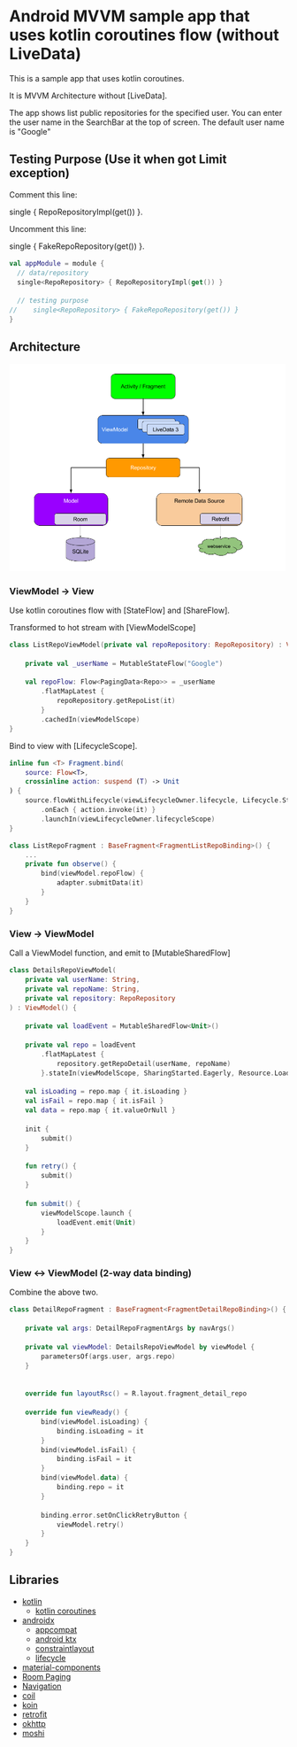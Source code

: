 # Android MVVM sample app that uses kotlin coroutines flow (without LiveData)

This is a sample app that uses kotlin coroutines.

It is MVVM Architecture without [LiveData].

The app shows list public repositories for the specified user. You can enter the user name in the SearchBar at the top of screen. The default user name is "Google"

## Testing Purpose (Use it when got Limit exception)

Comment this line: 

single<RepoRepository> { RepoRepositoryImpl(get()) }.

Uncomment this line: 
  
single<RepoRepository> { FakeRepoRepository(get()) }.
  
```kotlin
val appModule = module {
  // data/repository
  single<RepoRepository> { RepoRepositoryImpl(get()) }

  // testing purpose
//    single<RepoRepository> { FakeRepoRepository(get()) }
}
```

## Architecture

<img src="images/mvvm.png" width="500px" />

### ViewModel -> View

Use kotlin coroutines flow with [StateFlow] and [ShareFlow].

Transformed to hot stream with [ViewModelScope]

```kotlin
class ListRepoViewModel(private val repoRepository: RepoRepository) : ViewModel() {

    private val _userName = MutableStateFlow("Google")

    val repoFlow: Flow<PagingData<Repo>> = _userName
        .flatMapLatest {
            repoRepository.getRepoList(it)
        }
        .cachedIn(viewModelScope)
}
```

Bind to view with [LifecycleScope].

```kotlin
inline fun <T> Fragment.bind(
    source: Flow<T>,
    crossinline action: suspend (T) -> Unit
) {
    source.flowWithLifecycle(viewLifecycleOwner.lifecycle, Lifecycle.State.STARTED)
        .onEach { action.invoke(it) }
        .launchIn(viewLifecycleOwner.lifecycleScope)
}
```

```kotlin
class ListRepoFragment : BaseFragment<FragmentListRepoBinding>() {
    ...
    private fun observe() {
        bind(viewModel.repoFlow) {
            adapter.submitData(it)
        }
    }
}
```

### View -> ViewModel

Call a ViewModel function, and emit to [MutableSharedFlow]

```kotlin
class DetailsRepoViewModel(
    private val userName: String,
    private val repoName: String,
    private val repository: RepoRepository
) : ViewModel() {

    private val loadEvent = MutableSharedFlow<Unit>()

    private val repo = loadEvent
        .flatMapLatest {
            repository.getRepoDetail(userName, repoName)
        }.stateIn(viewModelScope, SharingStarted.Eagerly, Resource.Loading)

    val isLoading = repo.map { it.isLoading }
    val isFail = repo.map { it.isFail }
    val data = repo.map { it.valueOrNull }

    init {
        submit()
    }

    fun retry() {
        submit()
    }

    fun submit() {
        viewModelScope.launch {
            loadEvent.emit(Unit)
        }
    }
}
```

### View <-> ViewModel (2-way data binding)

Combine the above two.

```kotlin
class DetailRepoFragment : BaseFragment<FragmentDetailRepoBinding>() {

    private val args: DetailRepoFragmentArgs by navArgs()

    private val viewModel: DetailsRepoViewModel by viewModel {
        parametersOf(args.user, args.repo)
    }


    override fun layoutRsc() = R.layout.fragment_detail_repo

    override fun viewReady() {
        bind(viewModel.isLoading) {
            binding.isLoading = it
        }
        bind(viewModel.isFail) {
            binding.isFail = it
        }
        bind(viewModel.data) {
            binding.repo = it
        }

        binding.error.setOnClickRetryButton {
            viewModel.retry()
        }
    }
}
```

## Libraries

* [kotlin](https://kotlinlang.org/)
    * [kotlin coroutines](https://github.com/Kotlin/kotlinx.coroutines)
* [androidx](https://developer.android.com/jetpack/androidx)
    * [appcompat](https://developer.android.com/jetpack/androidx/releases/appcompat)
    * [android ktx](https://developer.android.com/kotlin/ktx)
    * [constraintlayout](https://developer.android.com/reference/android/support/constraint/ConstraintLayout)
    * [lifecycle](https://developer.android.com/jetpack/androidx/releases/lifecycle)
* [material-components](https://github.com/material-components/material-components-android)
* [Room Paging](https://developer.android.com/topic/libraries/architecture/paging/v3-overview)
* [Navigation](https://developer.android.com/guide/navigation/navigation-getting-started)
* [coil](https://github.com/coil-kt/coil)
* [koin](https://github.com/InsertKoinIO/koin)
* [retrofit](https://github.com/square/retrofit)
* [okhttp](https://github.com/square/okhttp)
* [moshi](https://github.com/square/moshi)

